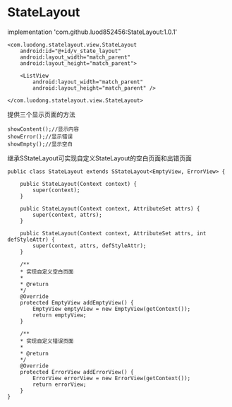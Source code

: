# StateLayout

implementation 'com.github.luod852456:StateLayout:1.0.1'
    
    <com.luodong.statelayout.view.StateLayout
        android:id="@+id/v_state_layout"
        android:layout_width="match_parent"
        android:layout_height="match_parent">

        <ListView
            android:layout_width="match_parent"
            android:layout_height="match_parent" />

    </com.luodong.statelayout.view.StateLayout>
  
提供三个显示页面的方法

    showContent();//显示内容
    showError();//显示错误
    showEmpty();//显示空白

继承SStateLayout可实现自定义StateLayout的空白页面和出错页面
    
    
    public class StateLayout extends SStateLayout<EmptyView, ErrorView> {
    
        public StateLayout(Context context) {
            super(context);
        }

        public StateLayout(Context context, AttributeSet attrs) {
            super(context, attrs);
        }

        public StateLayout(Context context, AttributeSet attrs, int defStyleAttr) {
            super(context, attrs, defStyleAttr);
        }

        /**
        * 实现自定义空白页面
        *
        * @return
        */
        @Override
        protected EmptyView addEmptyView() {
            EmptyView emptyView = new EmptyView(getContext());
            return emptyView;
        }

        /**
        * 实现自定义错误页面
        *
        * @return
        */
        @Override
        protected ErrorView addErrorView() {
            ErrorView errorView = new ErrorView(getContext());
            return errorView;
        }
    }


